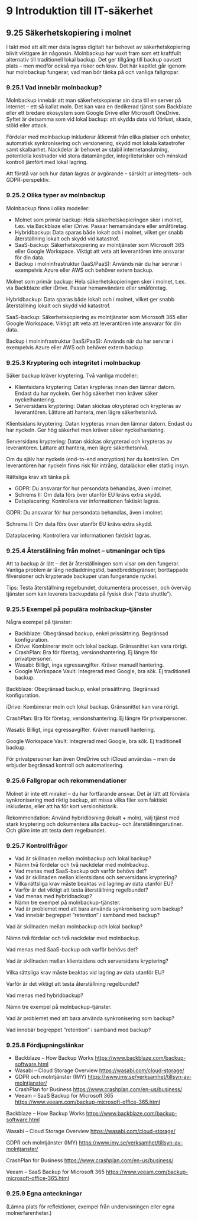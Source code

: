 # 9 Introduktion till IT-säkerhet

## 9.25 Säkerhetskopiering i molnet

I takt med att allt mer data lagras digitalt har behovet av säkerhetskopiering blivit viktigare än någonsin. Molnbackup har vuxit fram som ett kraftfullt alternativ till traditionell lokal backup. Det ger tillgång till backup oavsett plats – men medför också nya risker och krav. Det här kapitlet går igenom hur molnbackup fungerar, vad man bör tänka på och vanliga fallgropar.

### 9.25.1 Vad innebär molnbackup?

Molnbackup innebär att man säkerhetskopierar sin data till en server på internet – ett så kallat moln. Det kan vara en dedikerad tjänst som Backblaze eller ett bredare ekosystem som Google Drive eller Microsoft OneDrive. Syftet är detsamma som vid lokal backup: att skydda data vid förlust, skada, stöld eller attack.

Fördelar med molnbackup inkluderar åtkomst från olika platser och enheter, automatisk synkronisering och versionering, skydd mot lokala katastrofer samt skalbarhet. Nackdelar är behovet av stabil internetanslutning, potentiella kostnader vid stora datamängder, integritetsrisker och minskad kontroll jämfört med lokal lagring.

Att förstå var och hur datan lagras är avgörande – särskilt ur integritets- och GDPR-perspektiv.

### 9.25.2 Olika typer av molnbackup

Molnbackup finns i olika modeller:

- Molnet som primär backup: Hela säkerhetskopieringen sker i molnet, t.ex. via Backblaze eller iDrive. Passar hemanvändare eller småföretag.
- Hybridbackup: Data sparas både lokalt och i molnet, vilket ger snabb återställning lokalt och skydd vid katastrof.
- SaaS-backup: Säkerhetskopiering av molntjänster som Microsoft 365 eller Google Workspace. Viktigt att veta att leverantören inte ansvarar för din data.
- Backup i molninfrastruktur (IaaS/PaaS): Används när du har servrar i exempelvis Azure eller AWS och behöver extern backup.

Molnet som primär backup: Hela säkerhetskopieringen sker i molnet, t.ex. via Backblaze eller iDrive. Passar hemanvändare eller småföretag.

Hybridbackup: Data sparas både lokalt och i molnet, vilket ger snabb återställning lokalt och skydd vid katastrof.

SaaS-backup: Säkerhetskopiering av molntjänster som Microsoft 365 eller Google Workspace. Viktigt att veta att leverantören inte ansvarar för din data.

Backup i molninfrastruktur (IaaS/PaaS): Används när du har servrar i exempelvis Azure eller AWS och behöver extern backup.

### 9.25.3 Kryptering och integritet i molnbackup

Säker backup kräver kryptering. Två vanliga modeller:

- Klientsidans kryptering: Datan krypteras innan den lämnar datorn. Endast du har nyckeln. Ger hög säkerhet men kräver säker nyckelhantering.
- Serversidans kryptering: Datan skickas okrypterad och krypteras av leverantören. Lättare att hantera, men lägre säkerhetsnivå.

Klientsidans kryptering: Datan krypteras innan den lämnar datorn. Endast du har nyckeln. Ger hög säkerhet men kräver säker nyckelhantering.

Serversidans kryptering: Datan skickas okrypterad och krypteras av leverantören. Lättare att hantera, men lägre säkerhetsnivå.

Om du själv har nyckeln (end-to-end encryption) har du kontrollen. Om leverantören har nyckeln finns risk för intrång, dataläckor eller statlig insyn.

Rättsliga krav att tänka på:

- GDPR: Du ansvarar för hur persondata behandlas, även i molnet.
- Schrems II: Om data förs över utanför EU krävs extra skydd.
- Dataplacering: Kontrollera var informationen faktiskt lagras.

GDPR: Du ansvarar för hur persondata behandlas, även i molnet.

Schrems II: Om data förs över utanför EU krävs extra skydd.

Dataplacering: Kontrollera var informationen faktiskt lagras.

### 9.25.4 Återställning från molnet – utmaningar och tips

Att ta backup är lätt – det är återställningen som visar om den fungerar. Vanliga problem är lång nedladdningstid, bandbreddsgränser, borttappade filversioner och krypterade backuper utan fungerande nyckel.

Tips: Testa återställning regelbundet, dokumentera processen, och överväg tjänster som kan leverera backupdata på fysisk disk (“data shuttle”).

### 9.25.5 Exempel på populära molnbackup-tjänster

Några exempel på tjänster:

- Backblaze: Obegränsad backup, enkel prissättning. Begränsad konfiguration.
- iDrive: Kombinerar moln och lokal backup. Gränssnittet kan vara rörigt.
- CrashPlan: Bra för företag, versionshantering. Ej längre för privatpersoner.
- Wasabi: Billigt, inga egressavgifter. Kräver manuell hantering.
- Google Workspace Vault: Integrerad med Google, bra sök. Ej traditionell backup.

Backblaze: Obegränsad backup, enkel prissättning. Begränsad konfiguration.

iDrive: Kombinerar moln och lokal backup. Gränssnittet kan vara rörigt.

CrashPlan: Bra för företag, versionshantering. Ej längre för privatpersoner.

Wasabi: Billigt, inga egressavgifter. Kräver manuell hantering.

Google Workspace Vault: Integrerad med Google, bra sök. Ej traditionell backup.

För privatpersoner kan även OneDrive och iCloud användas – men de erbjuder begränsad kontroll och automatisering.

### 9.25.6 Fallgropar och rekommendationer

Molnet är inte ett mirakel – du har fortfarande ansvar. Det är lätt att förväxla synkronisering med riktig backup, att missa vilka filer som faktiskt inkluderas, eller att ha för kort versionhistorik.

Rekommendation: Använd hybridlösning (lokalt + moln), välj tjänst med stark kryptering och dokumentera alla backup- och återställningsrutiner. Och glöm inte att testa dem regelbundet.




### 9.25.7 Kontrollfrågor

- Vad är skillnaden mellan molnbackup och lokal backup?
- Nämn två fördelar och två nackdelar med molnbackup.
- Vad menas med SaaS-backup och varför behövs det?
- Vad är skillnaden mellan klientsidans och serversidans kryptering?
- Vilka rättsliga krav måste beaktas vid lagring av data utanför EU?
- Varför är det viktigt att testa återställning regelbundet?
- Vad menas med hybridbackup?
- Nämn tre exempel på molnbackup-tjänster.
- Vad är problemet med att bara använda synkronisering som backup?
- Vad innebär begreppet ”retention” i samband med backup?

Vad är skillnaden mellan molnbackup och lokal backup?

Nämn två fördelar och två nackdelar med molnbackup.

Vad menas med SaaS-backup och varför behövs det?

Vad är skillnaden mellan klientsidans och serversidans kryptering?

Vilka rättsliga krav måste beaktas vid lagring av data utanför EU?

Varför är det viktigt att testa återställning regelbundet?

Vad menas med hybridbackup?

Nämn tre exempel på molnbackup-tjänster.

Vad är problemet med att bara använda synkronisering som backup?

Vad innebär begreppet ”retention” i samband med backup?



### 9.25.8 Fördjupningslänkar

- Backblaze – How Backup Works https://www.backblaze.com/backup-software.html
- Wasabi – Cloud Storage Overview https://wasabi.com/cloud-storage/
- GDPR och molntjänster (IMY) https://www.imy.se/verksamhet/tillsyn-av-molntjanster/
- CrashPlan for Business https://www.crashplan.com/en-us/business/
- Veeam – SaaS Backup for Microsoft 365 https://www.veeam.com/backup-microsoft-office-365.html

Backblaze – How Backup Works
 https://www.backblaze.com/backup-software.html

Wasabi – Cloud Storage Overview
 https://wasabi.com/cloud-storage/

GDPR och molntjänster (IMY)
 https://www.imy.se/verksamhet/tillsyn-av-molntjanster/

CrashPlan for Business
 https://www.crashplan.com/en-us/business/

Veeam – SaaS Backup for Microsoft 365
 https://www.veeam.com/backup-microsoft-office-365.html



### 9.25.9 Egna anteckningar

(Lämna plats för reflektioner, exempel från undervisningen eller egna molnerfarenheter.)


